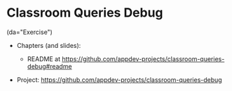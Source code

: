 # Classroom Queries Debug

(da="Exercise")

  - Chapters (and slides):
    - README at https://github.com/appdev-projects/classroom-queries-debug#readme
  
  - Project: https://github.com/appdev-projects/classroom-queries-debug